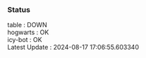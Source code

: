 ### Status


table : DOWN  
hogwarts : OK  
icy-bot : OK  
Latest Update : 2024-08-17 17:06:55.603340
